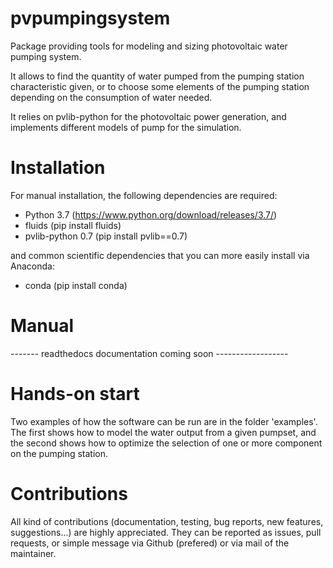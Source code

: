 # pvpumpingsystem
Package providing tools for modeling and sizing photovoltaic water pumping system.

It allows to find the quantity of water pumped from the pumping station characteristic given,
or to choose some elements of the pumping station depending on the consumption of water needed.

It relies on pvlib-python for the photovoltaic power generation, and implements
different models of pump for the simulation. 


# Installation

For manual installation, the following dependencies are required:

- Python 3.7 (https://www.python.org/download/releases/3.7/)
- fluids (pip install fluids)
- pvlib-python 0.7 (pip install pvlib==0.7)

and common scientific dependencies that you can more easily install via Anaconda:
- conda (pip install conda)


# Manual

------- readthedocs documentation coming soon ------------------


# Hands-on start

Two examples of how the software can be run are in the folder 'examples'. 
The first shows how to model the water output from a given pumpset, and the second shows how to optimize the selection of one or more component on the pumping station.


# Contributions

All kind of contributions (documentation, testing, bug reports, new features, suggestions...) are highly appreciated.
They can be reported as issues, pull requests, or simple message via Github (prefered) or via mail of the maintainer.
